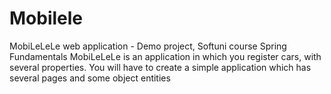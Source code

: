 # Mobilele
MobiLeLeLe web application - Demo project, Softuni course Spring Fundamentals MobiLeLeLe is an application in which you register cars, with several properties. You will have to create a simple application which has several pages and some object entities
